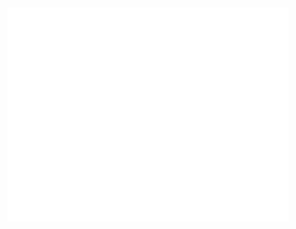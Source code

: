 <h1 align="center">
  <img src="https://raw.githubusercontent.com/abhiTronix/Imbakup/master/Images/logo/vidgear-a.svg?raw=true&sanitize=true" alt="VidGear Logo" />
</h1>
